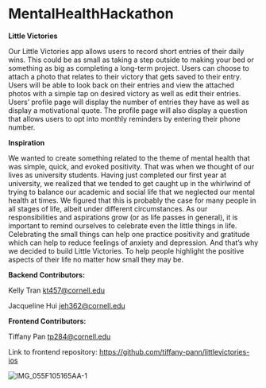 # MentalHealthHackathon

**Little Victories**

Our Little Victories app allows users to record short entries of their daily wins. This could be as small as taking a step outside to making your bed or something as big as completing a long-term project. Users can choose to attach a photo that relates to their victory that gets saved to their entry. Users will be able to look back on their entries and view the attached photos with a simple tap on desired victory as well as edit their entries. Users’ profile page will display the number of entries they have as well as display a motivational quote. The profile page will also display a question that allows users to opt into monthly reminders by entering their phone number.

**Inspiration**

We wanted to create something related to the theme of mental health that was simple, quick, and evoked positivity. That was when we thought of our lives as university students. Having just completed our first year at university, we realized that we tended to get caught up in the whirlwind of trying to balance our academic and social life that we neglected our mental health at times. We figured that this is probably the case for many people in all stages of life, albeit under different circumstances. As our responsibilities and aspirations grow (or as life passes in general), it is important to remind ourselves to celebrate even the little things in life. Celebrating the small things can help one practice positivity and gratitude which can help to reduce feelings of anxiety and depression. And that’s why we decided to build Little Victories. To help people highlight the positive aspects of their life no matter how small they may be. 

**Backend Contributors:**

Kelly Tran kt457@cornell.edu 

Jacqueline Hui jeh362@cornell.edu

**Frontend Contributors:**

Tiffany Pan tp284@cornell.edu

Link to frontend repository: https://github.com/tiffany-pann/littlevictories-ios

![IMG_055F105165AA-1](https://user-images.githubusercontent.com/99925709/174473791-5c90507f-ecb2-4ab2-a2d5-a51038417f95.jpeg)

